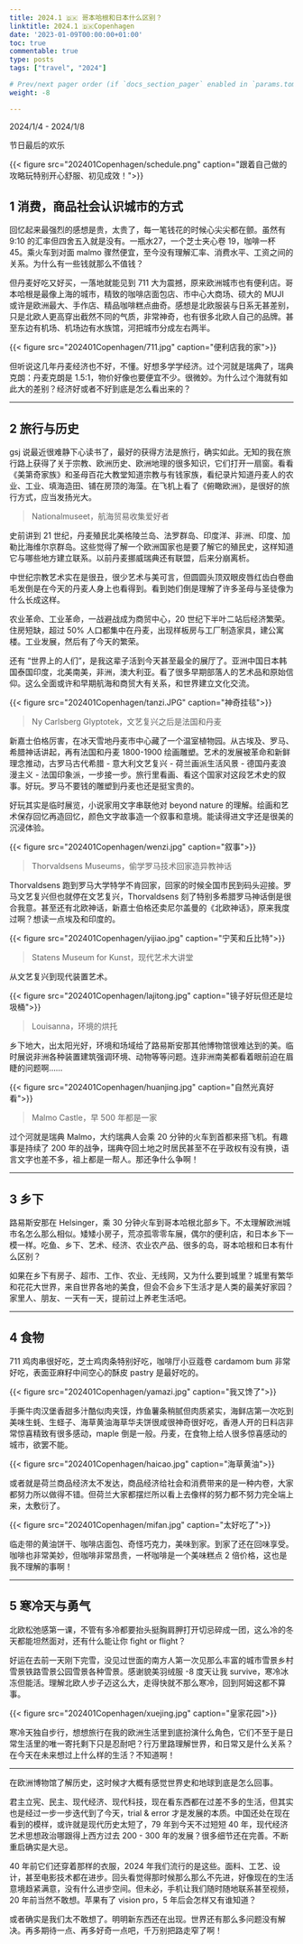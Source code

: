 ```yaml
---
title: 2024.1 🇩🇰 哥本哈根和日本什么区别？
linktitle: 2024.1 🇩🇰Copenhagen
date: '2023-01-09T00:00:00+01:00'
toc: true
commentable: true
type: posts
tags: ["travel", "2024"]

# Prev/next pager order (if `docs_section_pager` enabled in `params.toml`)
weight: -8

---
```


2024/1/4 - 2024/1/8

节日最后的欢乐

{{< figure src="202401Copenhagen/schedule.png" caption="跟着自己做的攻略玩特别开心舒服、初见成效！">}}

## 1 消费，商品社会认识城市的方式

回忆起来最强烈的感想是贵，太贵了，每一笔钱花的时候心尖尖都在颤。虽然有 9:10 的汇率但四舍五入就是没有。一瓶水27，一个芝士夹心卷 19，咖啡一杯 45。乘火车到对面 malmo 骤然便宜，至今没有理解汇率、消费水平、工资之间的关系。为什么有一些钱就那么不值钱？

但丹麦好吃又好买，一落地就能见到 711 大为震撼，原来欧洲城市也有便利店。哥本哈根是最像上海的城市，精致的咖啡店面包店、市中心大商场、硕大的 MUJI 或许是欧洲最大、手作店、精品咖啡糕点曲奇。感想是北欧服装与日系无甚差别，只是北欧人更高穿出截然不同的气质，非常神奇，也有很多北欧人自己的品牌。甚至东边有机场、机场边有水族馆，河把城市分成左右两半。

{{< figure src="202401Copenhagen/711.jpg" caption="便利店我的家">}}

但听说这几年丹麦经济也不好，不懂。好想多学学经济。过个河就是瑞典了，瑞典克朗：丹麦克朗是 1.5:1，物价好像也要便宜不少。很微妙。为什么过个海就有如此大的差别？经济好或者不好到底是怎么看出来的？

---

## 2 旅行与历史

gsj 说最近很难静下心读书了，最好的获得方法是旅行，确实如此。无知的我在旅行路上获得了关于宗教、欧洲历史、欧洲地理的很多知识，它们打开一扇窗。看看《美第奇家族》和圣母百花大教堂知道宗教与有钱家族，看纪录片知道丹麦人的农业、工业、填海造田、铺在房顶的海藻。在飞机上看了《俯瞰欧洲》，是很好的旅行方式，应当发扬光大。

>  Nationalmuseet，航海贸易收集爱好者

史前讲到 21 世纪，丹麦殖民北美格陵兰岛、法罗群岛、印度洋、非洲、印度、加勒比海维尔京群岛。这些觉得了解一个欧洲国家也是要了解它的殖民史，这样知道它与哪些地方建立联系。以前丹麦挪威瑞典还有联盟，后来分崩离析。

中世纪宗教艺术实在是很丑，很少艺术与美可言，但圆圆头顶双眼皮唇红齿白卷曲毛发倒是在今天的丹麦人身上也看得到。看到她们倒是理解了许多圣母与圣徒像为什么长成这样。

农业革命、工业革命，一战避战成为商贸中心，20 世纪下半叶二站后经济繁荣。住房短缺，超过 50% 人口都集中在丹麦，出现样板房与工厂制造家具，建公寓楼。工业发展，然后有了今天的繁荣。

还有 “世界上的人们”，是我这辈子活到今天甚至最全的展厅了。亚洲中国日本韩国泰国印度，北美南美，非洲，澳大利亚。看了很多早期部落人的艺术品和原始信仰。这么全面或许和早期航海和商贸大有关系，和世界建立文化交流。

{{< figure src="202401Copenhagen/tanzi.JPG" caption="神奇挂毯">}}

> Ny Carlsberg Glyptotek，文艺复兴之后是法国和丹麦

新嘉士伯格厉害，在冰天雪地丹麦市中心藏了一个温室植物园。从古埃及、罗马、希腊神话讲起，再有法国和丹麦 1800-1900 绘画雕塑。艺术的发展被革命和新鲜理念推动，古罗马古代希腊 - 意大利文艺复兴 - 荷兰画派生活风景 - 德国丹麦浪漫主义 - 法国印象派，一步接一步。旅行里看画、看这个国家对这段艺术史的叙事。好玩。罗马不要钱的雕塑到丹麦也还是挺宝贵的。

好玩其实是临时展览，小说家用文字串联他对 beyond nature 的理解。绘画和艺术保存回忆再造回忆，颜色文字故事造一个叙事和意境。能读得进文字还是很美的沉浸体验。

{{< figure src="202401Copenhagen/wenzi.jpg" caption="叙事">}}

> Thorvaldsens Museums，偷学罗马技术回家造异教神话

Thorvaldsens 跑到罗马大学特学不肯回家，回家的时候全国市民到码头迎接。罗马文艺复兴但也就停在文艺复兴，Thorvaldsens 刻了特别多希腊罗马神话倒是很合我意。甚至还有北欧神话，新嘉士伯格还卖尼尔盖曼的《北欧神话》，原来我度过啊？想读一点埃及和印度的。

{{< figure src="202401Copenhagen/yijiao.jpg" caption="宁芙和丘比特">}}

> Statens Museum for Kunst，现代艺术大讲堂

从文艺复兴到现代装置艺术。

{{< figure src="202401Copenhagen/lajitong.jpg" caption="镜子好玩但还是垃圾桶">}}

> Louisanna，环境的烘托

乡下地大，出太阳光好，环境和场域给了路易斯安那其他博物馆很难达到的美。临时展说非洲各种装置建筑强调环境、动物等等问题。连非洲南美都看着眼前迫在眉睫的问题啊……

{{< figure src="202401Copenhagen/huanjing.jpg" caption="自然光真好看">}}

> Malmo Castle，早 500 年都是一家

过个河就是瑞典 Malmo，大约瑞典人会乘 20 分钟的火车到首都来搭飞机。有趣事是持续了 200 年的战争，瑞典夺回土地之时居民甚至不在乎政权有没有换，语言文字也差不多，祖上都是一帮人。那还争什么争啊！

---

## 3 乡下

路易斯安那在 Helsinger，乘 30 分钟火车到哥本哈根北部乡下。不太理解欧洲城市名怎么那么相似。矮矮小房子，荒凉孤零零车展，偶尔的便利店，和日本乡下一模一样。吃鱼、乡下、艺术、经济、农业农产品、很多的岛，哥本哈根和日本有什么区别？

如果在乡下有房子、超市、工作、农业、无线网，又为什么要到城里？城里有繁华和花花大世界，来自世界各地的美食，但会不会乡下生活才是人类的最美好家园？家里人、朋友、一天有一天，提前过上养老生活吧。

---

## 4 食物

711 鸡肉串很好吃，芝士鸡肉条特别好吃，咖啡厅小豆蔻卷 cardamom bum 非常好吃，表面亚麻籽中间空心的酥皮 pastry 是最好吃的。

{{< figure src="202401Copenhagen/yamazi.jpg" caption="我又馋了">}}

手撕牛肉汉堡香甜多汁酷似肉夹馍，炸鱼薯条稍腻但肉质紧实，海鲜店第一次吃到美味生蚝、生蛏子、海草黄油海草华夫饼很咸很神奇很好吃，香港人开的日料店非常惊喜精致有很多感动，maple 倒是一般。丹麦，在食物上给人很多惊喜感动的城市，欲罢不能。

{{< figure src="202401Copenhagen/haicao.jpg" caption="海草黄油">}}

或者就是荷兰商品经济太不发达，商品经济给社会和消费带来的是一种内卷，大家都努力所以做得不错。但荷兰大家都摆烂所以看上去像样的努力都不努力完全端上来，太敷衍了。

{{< figure src="202401Copenhagen/mifan.jpg" caption="太好吃了">}}

临走带的黄油饼干、咖啡店面包、奇怪巧克力，美味到家。到家了还在回味享受。咖啡也非常美妙，但咖啡非常昂贵，一杯咖啡是一个美味糕点 2 倍价格，这也是我不理解的事啊！

---

## 5 寒冷天与勇气

北欧松弛感第一课，不管有多冷都要抬头挺胸肩胛打开切忌碎成一团，这么冷的冬天都能坦然面对，还有什么能让你 fight or flight？

好运在去前一天刚下完雪，没见过世面的南方人第一次见那么丰富的城市雪景乡村雪景铁路雪景公园雪景各种雪景。感谢貌美羽绒服 -8 度天让我 survive，寒冷冰冻但能活。理解北欧人步子迈这么大，走得快就不那么寒冷，回到阿姆这都不算事。

{{< figure src="202401Copenhagen/xuejing.jpg" caption="皇家花园">}}

寒冷天独自步行，想想旅行在我的欧洲生活里到底扮演什么角色，它们不至于是日常生活里的唯一寄托剩下只是忍耐吧？行万里路理解世界，和日常又是什么关系？在今天在未来想过上什么样的生活？不知道啊！

---

在欧洲博物馆了解历史，这时候才大概有感觉世界史和地球到底是怎么回事。

君主立宪、民主、现代经济、现代科技，现在看东西都在过差不多的生活，但其实也是经过一步一步迭代到了今天，trial & error 才是发展的本质。中国还处在现在看到的模样，或许就是现代历史太短了，79 年到今天不过短短 40 年，现代经济艺术思想政治哪跟得上西方过去 200 - 300 年的发展？很多细节还在完善。不断重启确实是大忌。

40 年前它们还穿着那样的衣服，2024 年我们流行的是这些。面料、工艺、设计，甚至电影技术都在进步。回头看觉得那时候那么那么不先进，好像现在的生活意境趋紧满意，没有什么进步空间。但未必，手机让我们随时随地联系甚至视频，20 年前当然不敢想。苹果有了 vision pro，5 年后会怎样又有谁知道？

或者确实是我们太不敢想了。明明新东西还在出现。世界还有那么多问题没有解决。再多期待一点、再多好奇一点吧，千万别把路走窄了啊！
